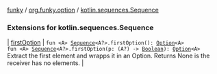 [funky](../../index.md) / [org.funky.option](../index.md) / [kotlin.sequences.Sequence](.)

### Extensions for kotlin.sequences.Sequence

| [firstOption](first-option.md) | `fun <A> `[`Sequence`](https://kotlinlang.org/api/latest/jvm/stdlib/kotlin.sequences/-sequence/index.html)`<A?>.firstOption(): `[`Option`](../-option/index.md)`<A>`<br>`fun <A> `[`Sequence`](https://kotlinlang.org/api/latest/jvm/stdlib/kotlin.sequences/-sequence/index.html)`<A?>.firstOption(p: (A?) -> `[`Boolean`](https://kotlinlang.org/api/latest/jvm/stdlib/kotlin/-boolean/index.html)`): `[`Option`](../-option/index.md)`<A>`<br>Extract the first element and wrapps it in an Option. Returns None is the receiver has no elements. |

